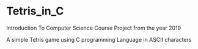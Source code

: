 # Tetris_in_C

Introduction To Computer Science Course Project from the year 2019

A simple Tetris game using C programming Language in ASCII characters
